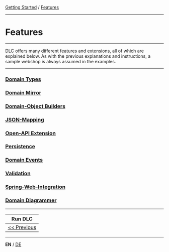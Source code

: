 [Getting Started](../index_en.md) / [Features](features_en.md)

---

# Features

---

DLC offers many different features and extensions, all of which are explained below.
As with the previous explanations and instructions, a sample webshop is always assumed in the examples.

---

### [Domain Types](../features/domain_types_en.md)
### [Domain Mirror](../features/domain_mirror_en.md)
### [Domain-Object Builders](../features/domainobject_builders_en.md)
### [JSON-Mapping](../features/json_mapping_en.md)
### [Open-API Extension](../features/open_api_extension_en.md)
### [Persistence](../features/persistence_en.md)
### [Domain Events](../features/domain_events_en.md)
### [Validation](../features/validation_support_en.md)
### [Spring-Web-Integration](../features/spring_web_integration_en.md)
### [Domain Diagrammer](../features/domain_diagrammer_en.md)

---

|             **Run DLC**              |
|:------------------------------------:|
| [<< Previous](run_application_en.md) |

---

**EN** / [DE](../../german/guides/features_de.md)